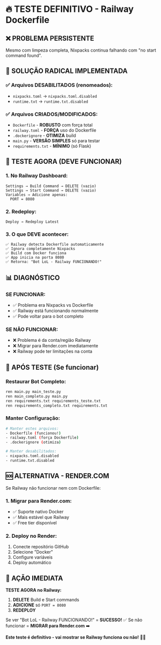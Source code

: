 # 🔥 TESTE DEFINITIVO - Railway Dockerfile

## ❌ **PROBLEMA PERSISTENTE**
Mesmo com limpeza completa, Nixpacks continua falhando com "no start command found".

## 🚀 **SOLUÇÃO RADICAL IMPLEMENTADA**

### **✅ Arquivos DESABILITADOS (renomeados):**
- `nixpacks.toml` → `nixpacks.toml.disabled`
- `runtime.txt` → `runtime.txt.disabled`

### **✅ Arquivos CRIADOS/MODIFICADOS:**
- `Dockerfile` - **ROBUSTO** com força total
- `railway.toml` - **FORÇA** uso do Dockerfile
- `.dockerignore` - **OTIMIZA** build
- `main.py` - **VERSÃO SIMPLES** só para testar
- `requirements.txt` - **MÍNIMO** (só Flask)

## 🎯 **TESTE AGORA (DEVE FUNCIONAR)**

### **1. No Railway Dashboard:**
```
Settings → Build Command → DELETE (vazio)
Settings → Start Command → DELETE (vazio)
Variables → Adicione apenas:
  PORT = 8080
```

### **2. Redeploy:**
```
Deploy → Redeploy Latest
```

### **3. O que DEVE acontecer:**
```
✅ Railway detecta Dockerfile automaticamente
✅ Ignora completamente Nixpacks
✅ Build com Docker funciona
✅ App inicia na porta 8080
✅ Retorna: "Bot LoL - Railway FUNCIONANDO!"
```

## 📊 **DIAGNÓSTICO**

### **SE FUNCIONAR:**
- ✅ Problema era Nixpacks vs Dockerfile
- ✅ Railway está funcionando normalmente  
- ✅ Pode voltar para o bot completo

### **SE NÃO FUNCIONAR:**
- ❌ Problema é da conta/região Railway
- ❌ Migrar para Render.com imediatamente
- ❌ Railway pode ter limitações na conta

## 🔄 **APÓS TESTE (Se funcionar)**

### **Restaurar Bot Completo:**
```bash
ren main.py main_teste.py
ren main_completo.py main.py
ren requirements.txt requirements_teste.txt  
ren requirements_completo.txt requirements.txt
```

### **Manter Configuração:**
```bash
# Manter estes arquivos:
- Dockerfile (funcionou!)
- railway.toml (força Dockerfile)
- .dockerignore (otimiza)

# Manter desabilitados:
- nixpacks.toml.disabled
- runtime.txt.disabled
```

## 🆘 **ALTERNATIVA - RENDER.COM**

Se Railway não funcionar nem com Dockerfile:

### **1. Migrar para Render.com:**
- ✅ Suporte nativo Docker
- ✅ Mais estável que Railway
- ✅ Free tier disponível

### **2. Deploy no Render:**
1. Conecte repositório GitHub
2. Selecione "Docker"
3. Configure variáveis
4. Deploy automático

## 🎯 **AÇÃO IMEDIATA**

**TESTE AGORA no Railway:**
1. **DELETE** Build e Start commands
2. **ADICIONE** só `PORT = 8080`
3. **REDEPLOY**

Se ver "Bot LoL - Railway FUNCIONANDO!" = **SUCESSO!** ✅
Se não funcionar = **MIGRAR para Render.com** ➡️

**Este teste é definitivo - vai mostrar se Railway funciona ou não!** 🚂🔥 